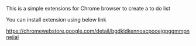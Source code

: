 This is a simple extensions for Chrome browser to create a to do list

You can install extension using below link

https://chromewebstore.google.com/detail/bgdkldkennoacpooejgpggmmpnnejial
